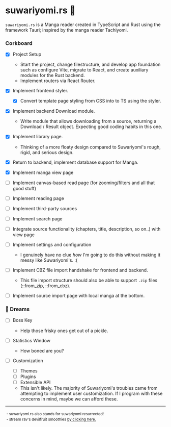 # suwariyomi.rs :crab:

`suwariyomi.rs` is a Manga reader created in TypeScript and Rust using the framework Tauri; inspired by the manga reader Tachiyomi.

### Corkboard

-   [x] Project Setup

    -   Start the project, change filestructure, and
        develop app foundation such as configure Vite,
        migrate to React, and create auxiliary modules
        for the Rust backend.
    -   Implement routers via React Router.

-   [x] Implement frontend styler.

    -   [x] Convert template page styling from CSS into to TS using the
            styler.

-   [x] Implement backend Download module.
    -   Write module that allows downloading from a source, returning a Download / Result object. Expecting good coding habits in this one.

-   [x] Implement library page.
    -   Thinking of a more floaty design compared to Suwariyomi's rough, rigid,
        and serious design.

-   [x] Return to backend, implement database support for Manga.

-   [x] Implement manga view page

-   [ ] Implement canvas-based read page (for zooming/filters and all that good stuff)

-   [ ] Implement reading page

-   [ ] Implement third-party sources

-   [ ] Implement search page

-   [ ] Integrate source functionality (chapters, title, description, so on..) with view page

-   [ ] Implement settings and configuration
    
    - I genuinely have no clue *how* I'm going to do this without making it messy like Suwariyomi's. :(

-   [ ] Implement CBZ file import handshake for frontend and backend.

    -   This file import structure should also be able to support `.zip` files (::from_zip, ::from_cbz).

-   [ ] Implement source import page with local manga at the bottom.

### 💭 Dreams

-   [ ] Boss Key

    -   Help those frisky ones get out of a pickle.

-   [ ] Statistics Window

    -   How boned are you?

-   [ ] Customization

    -   [ ] Themes
    -   [ ] Plugins
    -   [ ] Extensible API

    -   This isn't likely. The majority of Suwariyomi's troubles came from
        attempting to implement user customization. If I program with these
        concerns in mind, maybe we can afford these.

<!--
1. No committing changes to both frontend and backend at the same time.
2. When committing to a side, prefix with either [frontend] or [backend].


-->

---

<sup>
   ・suwariyomi.rs also stands for suwariyomi resurrected! <br />
   ・stream rav's devilfruit smoothies <u><a href=https://open.spotify.com/track/4BfvLwWWzENjV4lMV51nH0?si=41228558fd3e4142>by clicking here.</a></u>
